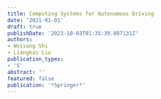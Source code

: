 ```yaml
---
title: Computing Systems for Autonomous Driving
date: '2021-01-01'
draft: true
publishDate: '2023-10-03T01:35:39.887131Z'
authors:
- Weisong Shi
- Liangkai Liu
publication_types:
- '5'
abstract: ''
featured: false
publication: '*Springer*'
---
```


